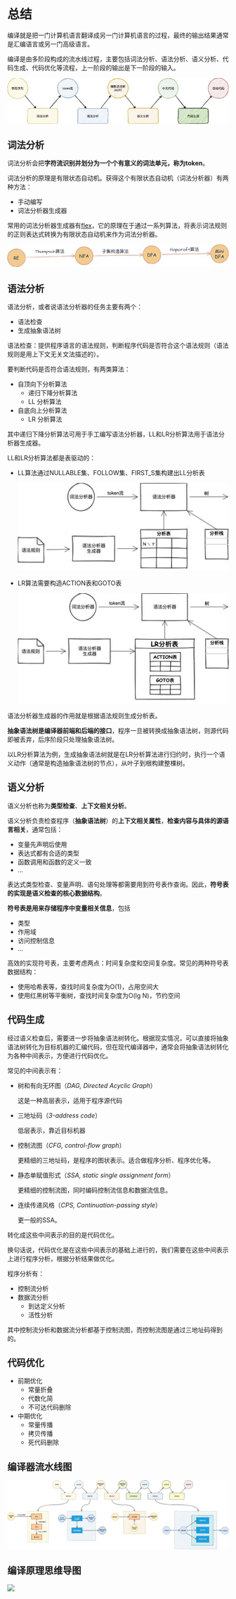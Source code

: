 # 总结

编译就是把一门计算机语言翻译成另一门计算机语言的过程，最终的输出结果通常是汇编语言或另一门高级语言。

编译是由多阶段构成的流水线过程，主要包括词法分析、语法分析、语义分析、代码生成、代码优化等流程，上一阶段的输出是下一阶段的输入。

![](https://raw.githubusercontent.com/yamsfeer/pic-bed/master/008i3skNgy1gstbtj1gozj30m104j3yw.jpg)

## 词法分析

词法分析会把**字符流识别并划分为一个个有意义的词法单元，称为token**。

词法分析的原理是有限状态自动机。获得这个有限状态自动机（词法分析器）有两种方法：

* 手动编写
* 词法分析器生成器

常用的词法分析器生成器有[flex](https://zh.wikipedia.org/wiki/Flex%E8%A9%9E%E6%B3%95%E5%88%86%E6%9E%90%E5%99%A8)，它的原理在于通过一系列算法，将表示词法规则的正则表达式转换为有限状态自动机来作为词法分析器。

![](https://raw.githubusercontent.com/yamsfeer/pic-bed/master/008i3skNgy1gsvlz5ftrlj30m0028t8q.jpg)

## 语法分析

语法分析，或者说语法分析器的任务主要有两个：

* 语法检查
* 生成抽象语法树

语法检查：提供程序语言的语法规则，判断程序代码是否符合这个语法规则（语法规则是用上下文无关文法描述的）。

要判断代码是否符合语法规则，有两类算法：

- 自顶向下分析算法
  - 递归下降分析算法
  - LL 分析算法
- 自底向上分析算法
  - LR 分析算法

其中递归下降分析算法可用于手工编写语法分析器，LL和LR分析算法用于语法分析器生成器。

LL和LR分析算法都是表驱动的：

* LL算法通过NULLABLE集、FOLLOW集、FIRST_S集构建出LL分析表

  ![](https://raw.githubusercontent.com/yamsfeer/pic-bed/master/008i3skNgy1gt1qlr4018j30e605wt8t.jpg)

* LR算法需要构造ACTION表和GOTO表

  ![](https://raw.githubusercontent.com/yamsfeer/pic-bed/master/008i3skNgy1gtu6ak066uj60ec07it8x02.jpg)

语法分析器生成器的作用就是根据语法规则生成分析表。



**抽象语法树是编译器前端和后端的接口**，程序一旦被转换成抽象语法树，则源代码即被丢弃，后序阶段只处理抽象语法树。

以LR分析算法为例，生成抽象语法树就是在LR分析算法进行归约时，执行一个语义动作（通常是构造抽象语法树的节点），从叶子到根构建整棵树。

## 语义分析

语义分析也称为**类型检查**、**上下文相关分析**。

语义分析负责检查程序（**抽象语法树**）的**上下文相关属性**，**检查内容与具体的源语言相关**，通常包括：

* 变量先声明后使用
* 表达式都有合适的类型
* 函数调用和函数的定义一致
* ...

表达式类型检查、变量声明、语句处理等都需要用到符号表作查询。因此，**符号表的实现是语义检查的核心数据结构**。

**符号表是用来存储程序中变量相关信息**，包括

* 类型
* 作用域
* 访问控制信息
* ...

高效的实现符号表，主要考虑两点：时间复杂度和空间复杂度。常见的两种符号表数据结构：

* 使用哈希表等，查找时间复杂度为O(1)，占用空间大
* 使用红黑树等平衡树，查找时间复杂度为O(lg N)，节约空间

## 代码生成

经过语义检查后，需要进一步将抽象语法树转化。根据现实情况，可以直接将抽象语法树转化为目标机器的汇编代码，但在现代编译器中，通常会将抽象语法树转化为各种中间表示，方便进行代码优化。

常见的中间表示有：

* 树和有向无环图（*DAG, Directed Acyclic Graph*）

  这是一种高层表示，适用于程序源代码

* 三地址码（*3-address code*）

  低层表示，靠近目标机器

* 控制流图（*CFG, control-flow graph*）

  更精细的三地址码，是程序的图状表示。适合做程序分析、程序优化等。

* 静态单赋值形式（*SSA, static single assignment form*）

  更精细的控制流图，同时编码控制流信息和数据流信息。

* 连续传递风格（*CPS, Continuation-passing style*）

  更一般的SSA。

转化成这些中间表示的目的是代码优化。

换句话说，代码优化是在这些中间表示的基础上进行的，我们需要在这些中间表示上进行程序分析，根据分析结果做优化。

程序分析有：

* 控制流分析
* 数据流分析
  * 到达定义分析
  * 活性分析

其中控制流分析和数据流分析都基于控制流图，而控制流图是通过三地址码得到的。

## 代码优化

* 前期优化
  * 常量折叠
  * 代数化简
  * 不可达代码删除
* 中期优化
  * 常量传播
  * 拷贝传播
  * 死代码删除

## 编译器流水线图

![](https://raw.githubusercontent.com/yamsfeer/pic-bed/master/008i3skNgy1gty3jsr771j61m40i2aeg02.jpg)

## 编译原理思维导图

![](http://assets.processon.com/chart_image/6127604e1efad446c34f17c9.png)
